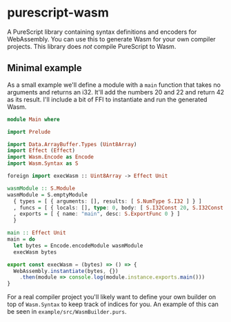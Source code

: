 purescript-wasm
===

A PureScript library containing syntax definitions and encoders for WebAssembly. You can use this to generate Wasm for your own compiler projects. This library does *not* compile PureScript to Wasm.

## Minimal example

As a small example we'll define a module with a `main` function that takes no arguments and returns an i32. It'll add the numbers 20 and 22 and return 42 as its result. I'll include a bit of FFI to instantiate and run the generated Wasm.

```purescript
module Main where

import Prelude

import Data.ArrayBuffer.Types (Uint8Array)
import Effect (Effect)
import Wasm.Encode as Encode
import Wasm.Syntax as S

foreign import execWasm :: Uint8Array -> Effect Unit

wasmModule :: S.Module
wasmModule = S.emptyModule
  { types = [ { arguments: [], results: [ S.NumType S.I32 ] } ]
  , funcs = [ { locals: [], type: 0, body: [ S.I32Const 20, S.I32Const 22, S.I32Add ] } ]
  , exports = [ { name: "main", desc: S.ExportFunc 0 } ]
  }

main :: Effect Unit
main = do
  let bytes = Encode.encodeModule wasmModule
  execWasm bytes
```

```javascript
export const execWasm = (bytes) => () => {
  WebAssembly.instantiate(bytes, {})
    .then(module => console.log(module.instance.exports.main()))
}
```

For a real compiler project you'll likely want to define your own builder on top of `Wasm.Syntax` to keep track of indices for you. An example of this can be seen in `example/src/WasmBuilder.purs`.